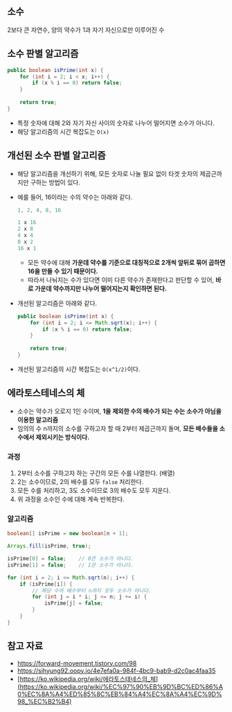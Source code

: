 ## 소수

2보다 큰 자연수, 양의 약수가 1과 자기 자신으로만 이루어진 수

## 소수 판별 알고리즘

```java
public boolean isPrime(int x) {
	for (int i = 2; i < x; i++) {
		if (x % i == 0) return false;
	}
	
	return true;
}
```

- 특정 숫자에 대해 2와 자기 자신 사이의 숫자로 나누어 떨어지면 소수가 아니다.
- 해당 알고리즘의 시간 복잡도는 `O(x)`

## 개선된 소수 판별 알고리즘

- 해당 알고리즘을 개선하기 위해, 모든 숫자로 나눌 필요 없이 타겟 숫자의 제곱근까지만 구하는 방법이 있다.
- 예를 들어, 16이라는 수의 약수는 아래와 같다.
    
    ```java
    1, 2, 4, 8, 16
    
    1 x 16
    2 x 8
    4 x 4
    8 x 2
    16 x 1
    ```
    
    - 모든 약수에 대해 **가운데 약수를 기준으로 대칭적으로 2개씩 앞뒤로 묶어 곱하면 16을 만들 수 있기 때문이다.**
    - 따라서 나눠지는 수가 있다면 이미 다른 약수가 존재한다고 판단할 수 있어, **바로 가운데 약수까지만 나누어 떨어지는지 확인하면 된다.**
- 개선된 알고리즘은 아래와 같다.
    
    ```java
    public boolean isPrime(int x) {
    	for (int i = 2; i <= Math.sqrt(x); i++) {
    		if (x % i == 0) return false;
    	}
    	
    	return true;
    }
    ```
    
- 개선된 알고리즘의 시간 복잡도는 `O(x^1/2)`이다.

## 에라토스테네스의 체

- 소수는 약수가 오로지 1인 수이며, **1을 제외한 수의 배수가 되는 수는 소수가 아님을 이용한 알고리즘**
- 임의의 수 n까지의 소수를 구하고자 할 때 2부터 제곱근까지 돌며, **모든 배수들을 소수에서 제외시키는 방식이다.**

### 과정

1. 2부터 소수를 구하고자 하는 구간의 모든 수를 나열한다. (배열)
2. 2는 소수이므로, 2의 배수를 모두 `false` 처리한다.
3. 모든 수를 처리하고, 3도 소수이므로 3의 배수도 모두 지운다.
4. 위 과정을 소수인 수에 대해 계속 반복한다.

### 알고리즘

```java
boolean[] isPrime = new boolean[n + 1];

Arrays.fill(isPrime, true);

isPrime[0] = false;    // 0은 소수가 아니다.
isPrime[1] = false;    // 1은 소수가 아니다.

for (int i = 2; i <= Math.sqrt(n); i++) {
	if (isPrime[i]) {
		// 해당 수의 배수부터 n까지 모두 소수가 아니다.
		for (int j = i * i; j <= n; j += i) {
			isPrime[j] = false;
		}
	}
}
```

## 참고 자료

- https://forward-movement.tistory.com/98
- https://sihyung92.oopy.io/4e7efa0a-984f-4bc9-bab9-d2c0ac4faa35
- [https://ko.wikipedia.org/wiki/에라토스테네스의_체](https://ko.wikipedia.org/wiki/%EC%97%90%EB%9D%BC%ED%86%A0%EC%8A%A4%ED%85%8C%EB%84%A4%EC%8A%A4%EC%9D%98_%EC%B2%B4)